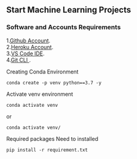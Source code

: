 ## Start Machine Learning Projects

### Software and Accounts Requirements

1.[Github Account](https://github.com/).<br>
2.[Heroku Account](https://id.heroku.com/login).<br>
3.[VS Code IDE](https://code.visualstudio.com/download).<br>
4.[Git CLI ](https://git-scm.com/downloads).<br>


Creating Conda Environment
```
conda create -p venv python==3.7 -y
```

Activate venv environment
```
conda activate venv
```
or
```
conda activate venv/
```

Required packages Need to installed
```
pip install -r requirement.txt
```
